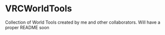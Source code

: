 # VRCWorldTools
Collection of World Tools created by me and other collaborators.
Will have a proper README soon
